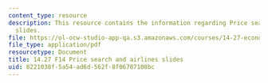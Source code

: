 ```yaml
---
content_type: resource
description: This resource contains the information regarding Price search and airlines
  slides.
file: https://ol-ocw-studio-app-qa.s3.amazonaws.com/courses/14-27-economics-and-e-commerce-fall-2014/8221038f5a54ad6d562f8f06787108bc_MIT14_27F14_lecslide11b.pdf
file_type: application/pdf
resourcetype: Document
title: 14.27 F14 Price search and airlines slides
uid: 8221038f-5a54-ad6d-562f-8f06787108bc
---
```

